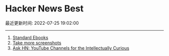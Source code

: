 # Hacker News Best

最近更新时间: 2022-07-25 19:02:00

--- 
1. [Standard Ebooks](https://standardebooks.org/) 
2. [Take more screenshots](https://alexwlchan.net/2022/07/screenshots/) 
3. [Ask HN: YouTube Channels for the Intellectually Curious](https://news.ycombinator.com/item?id=32220192) 
